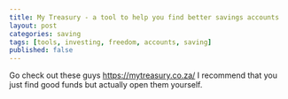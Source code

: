 ```yaml
---
title: My Treasury - a tool to help you find better savings accounts
layout: post
categories: saving
tags: [tools, investing, freedom, accounts, saving]
published: false
---
```

Go check out these guys
https://mytreasury.co.za/
I recommend that you just find good funds but actually open them yourself.
